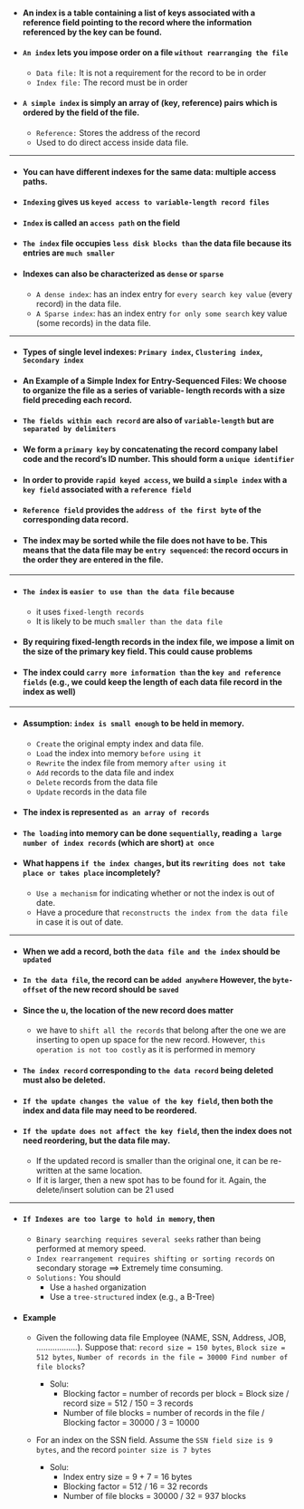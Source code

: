 - #### An index is a table containing a list of keys associated with a reference field pointing to the record where the information referenced by the key can be found.

- #### `An index` lets you impose order on a file `without rearranging the file`
  - `Data file:` It is not a requirement for the record to be in order 
  - `Index file:` The record must be in order

- #### `A simple index` is simply an array of (key, reference) pairs which is ordered by the field of the file.
    - `Reference:` Stores the address of the record
    - Used to do direct access inside data file.

<hr>
    
- #### You can have different indexes for the same data: multiple access paths.
- #### `Indexing` gives us `keyed access to variable-length record files`
- #### `Index` is called an `access path` on the field
- #### `The index` file occupies `less disk blocks than` the data file because its entries are `much smaller`
- #### Indexes can also be characterized as `dense` or `sparse`
   - `A dense index`: has an index entry for `every search key value` (every record) in the data file.
   -  `A Sparse index`: has an index entry `for only some search` key value (some records) in the data file.
   
<hr>

- #### Types of single level indexes: `Primary index`, `Clustering index`, `Secondary index`
- #### An Example of a Simple Index for Entry-Sequenced Files: We choose to organize the file as a series of variable- length records with a size field preceding each record.

- #### `The fields within each record` are also of `variable-length` but are `separated by delimiters`
- ####  We form a `primary key` by concatenating the record company label code and the record’s ID number. This should form a `unique identifier`
- #### In order to provide `rapid keyed access`, we build a `simple index` with a `key field` associated with a `reference field`
- #### `Reference field` provides the `address of the first byte` of the corresponding data record.
- #### The index may be sorted while the file does not have to be. This means that the data file may be `entry sequenced`: the record occurs in the order they are entered in the file.

<hr>

- #### `The index` is `easier to use than the data file` because
  - it uses `fixed-length records`
  - It is likely to be much `smaller than the data file`

- #### By requiring fixed-length records in the index file, we impose a limit on the size of the primary key field. This could cause problems
- #### The index could `carry more information than` the `key and reference fields` (e.g., we could keep the length of each data file record in the index as well)

<hr>

- #### Assumption: `index is small enough` to be held in memory.
   - `Create` the original empty index and data file.
   -  `Load` the index into memory `before using it`
   -  `Rewrite` the index file from memory `after using it`
   -  `Add` records to the data file and index
   -  `Delete` records from the data file
   -  `Update` records in the data file

- #### The index is represented `as an array of records`
- #### `The loading` into memory can be done `sequentially`, reading `a large number of index records` (which are short) `at once`
- #### What happens `if the index changes`, but its `rewriting does not take place or takes place` incompletely?
   - `Use a mechanism` for indicating whether or not the index is out of date.
   - Have a procedure that `reconstructs the index from the data file` in case it is out of date.

<hr>

- #### When we add a record, both the `data file and the index` should be `updated`
- #### `In the data file`, the record can be `added anywhere` However, the `byte-offset` of the new record should be `saved`
- #### Since the u, the location of the new record does matter
   - we have to `shift all the records` that belong after the one we are inserting to open up space for the new record. However, `this operation is not too costly` as it is performed in memory

- #### `The index record` corresponding to `the data record` being deleted must also be deleted.
- #### `If the update changes the value of the key field`, then both the index and data file may need to be reordered.
- #### `If the update does not affect the key field`, then the index does not need reordering, but the data file may.
   - If the updated record is smaller than the original one, it can be re-written at the same location.
   - If it is larger, then a new spot has to be found for it. Again, the delete/insert solution can be 21 used

<hr>

- #### `If Indexes are too large to hold in memory`, then 
   - `Binary searching requires several seeks` rather than being performed at memory speed.
   - `Index rearrangement requires shifting or sorting records` on secondary storage ==> Extremely time consuming.
   - `Solutions:` You should 
      - Use a `hashed` organization
      - Use a `tree-structured` index (e.g., a B-Tree)

- #### Example
   - Given the following data file Employee (NAME, SSN, Address, JOB, ………………). Suppose that: `record size = 150 bytes`, `Block size =  512 bytes`, `Number of records in the file = 30000 Find number of file blocks`?
      - Solu:
        - Blocking factor = number of records per block = Block size / record size = 512 / 150 = 3 records
        - Number of file blocks = number of records in the file / Blocking factor = 30000 / 3 = 10000

  - For an index on the SSN field. Assume the `SSN field size is 9 bytes`, and the record `pointer size is 7 bytes`
    - Solu:
      -  Index entry size = 9 + 7 = 16 bytes
      -  Blocking factor = 512 / 16 = 32 records
      -  Number of file blocks = 30000 / 32 = 937 blocks
     
     




